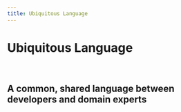 ```yaml
---
title: Ubiquitous Language
---
```


# Ubiquitous Language

<br/>
<h2>A common, shared language between developers and domain experts</h2>

<br/>
<LightOrDark>
    <template #light>
      <img src="images/ubiquitous-language-black.png" style="margin-left: auto; margin-right: auto;">
    </template>
    <template #dark>
      <img src="images/ubiquitous-language-white.png" style="margin-left: auto; margin-right: auto;">
    </template>
</LightOrDark>

<!--
Purpose: Ensures a consistent understanding of the domain across all team members.
Example: "Customer" means the same thing to developers, testers, and business analysts.
-->
